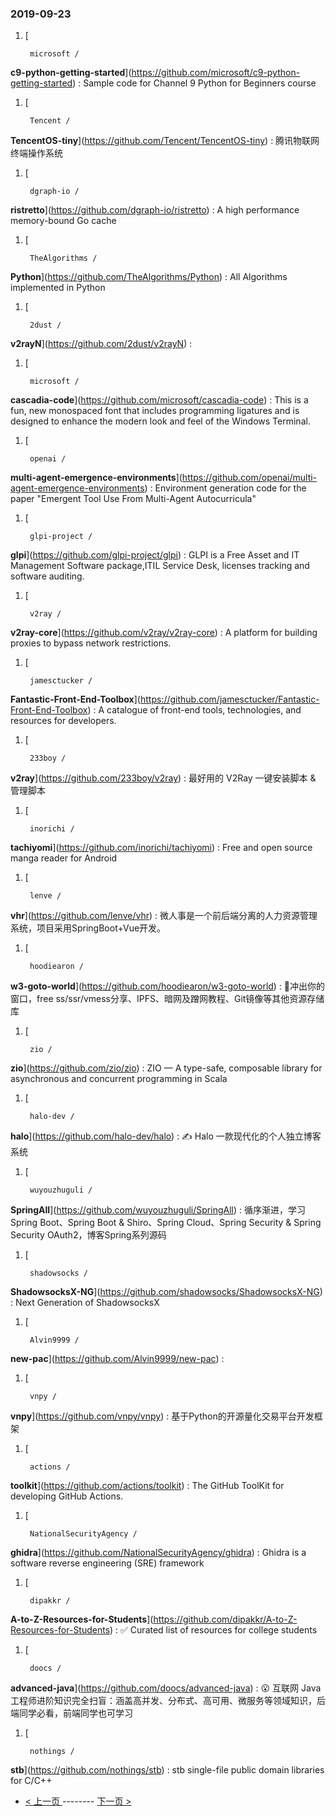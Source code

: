 ### 2019-09-23 
1. [
  

        microsoft /
**c9-python-getting-started**](https://github.com/microsoft/c9-python-getting-started) : Sample code for Channel 9 Python for Beginners course
1. [
  

        Tencent /
**TencentOS-tiny**](https://github.com/Tencent/TencentOS-tiny) : 腾讯物联网终端操作系统
1. [
  

        dgraph-io /
**ristretto**](https://github.com/dgraph-io/ristretto) : A high performance memory-bound Go cache
1. [
  

        TheAlgorithms /
**Python**](https://github.com/TheAlgorithms/Python) : All Algorithms implemented in Python
1. [
  

        2dust /
**v2rayN**](https://github.com/2dust/v2rayN) : 
1. [
  

        microsoft /
**cascadia-code**](https://github.com/microsoft/cascadia-code) : This is a fun, new monospaced font that includes programming ligatures and is designed to enhance the modern look and feel of the Windows Terminal.
1. [
  

        openai /
**multi-agent-emergence-environments**](https://github.com/openai/multi-agent-emergence-environments) : Environment generation code for the paper "Emergent Tool Use From Multi-Agent Autocurricula"
1. [
  

        glpi-project /
**glpi**](https://github.com/glpi-project/glpi) : GLPI is a Free Asset and IT Management Software package,ITIL Service Desk, licenses tracking and software auditing.
1. [
  

        v2ray /
**v2ray-core**](https://github.com/v2ray/v2ray-core) : A platform for building proxies to bypass network restrictions.
1. [
  

        jamesctucker /
**Fantastic-Front-End-Toolbox**](https://github.com/jamesctucker/Fantastic-Front-End-Toolbox) : A catalogue of front-end tools, technologies, and resources for developers.
1. [
  

        233boy /
**v2ray**](https://github.com/233boy/v2ray) : 最好用的 V2Ray 一键安装脚本 & 管理脚本
1. [
  

        inorichi /
**tachiyomi**](https://github.com/inorichi/tachiyomi) : Free and open source manga reader for Android
1. [
  

        lenve /
**vhr**](https://github.com/lenve/vhr) : 微人事是一个前后端分离的人力资源管理系统，项目采用SpringBoot+Vue开发。
1. [
  

        hoodiearon /
**w3-goto-world**](https://github.com/hoodiearon/w3-goto-world) : 🍅冲出你的窗口，free ss/ssr/vmess分享、IPFS、暗网及蹭网教程、Git镜像等其他资源存储库
1. [
  

        zio /
**zio**](https://github.com/zio/zio) : ZIO — A type-safe, composable library for asynchronous and concurrent programming in Scala
1. [
  

        halo-dev /
**halo**](https://github.com/halo-dev/halo) : ✍ Halo 一款现代化的个人独立博客系统
1. [
  

        wuyouzhuguli /
**SpringAll**](https://github.com/wuyouzhuguli/SpringAll) : 循序渐进，学习Spring Boot、Spring Boot & Shiro、Spring Cloud、Spring Security & Spring Security OAuth2，博客Spring系列源码
1. [
  

        shadowsocks /
**ShadowsocksX-NG**](https://github.com/shadowsocks/ShadowsocksX-NG) : Next Generation of ShadowsocksX
1. [
  

        Alvin9999 /
**new-pac**](https://github.com/Alvin9999/new-pac) : 
1. [
  

        vnpy /
**vnpy**](https://github.com/vnpy/vnpy) : 基于Python的开源量化交易平台开发框架
1. [
  

        actions /
**toolkit**](https://github.com/actions/toolkit) : The GitHub ToolKit for developing GitHub Actions.
1. [
  

        NationalSecurityAgency /
**ghidra**](https://github.com/NationalSecurityAgency/ghidra) : Ghidra is a software reverse engineering (SRE) framework
1. [
  

        dipakkr /
**A-to-Z-Resources-for-Students**](https://github.com/dipakkr/A-to-Z-Resources-for-Students) : ✅ Curated list of resources for college students
1. [
  

        doocs /
**advanced-java**](https://github.com/doocs/advanced-java) : 😮 互联网 Java 工程师进阶知识完全扫盲：涵盖高并发、分布式、高可用、微服务等领域知识，后端同学必看，前端同学也可学习
1. [
  

        nothings /
**stb**](https://github.com/nothings/stb) : stb single-file public domain libraries for C/C++ 

- [ < 上一页 ](https://github.com/able8/github-trending-daily-record/blob/master/2019-09-22.md) -------- [ 下一页 > ](https://github.com/able8/github-trending-daily-record/blob/master/2019-09-24.md)